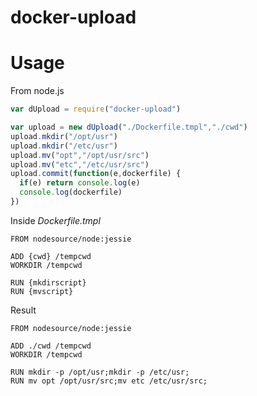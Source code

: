 docker-upload
===

# Usage

From node.js

```js
var dUpload = require("docker-upload")

var upload = new dUpload("./Dockerfile.tmpl","./cwd")
upload.mkdir("/opt/usr")
upload.mkdir("/etc/usr")
upload.mv("opt","/opt/usr/src")
upload.mv("etc","/etc/usr/src")
upload.commit(function(e,dockerfile) {
  if(e) return console.log(e)
  console.log(dockerfile)
})
```

Inside _Dockerfile.tmpl_

```text
FROM nodesource/node:jessie

ADD {cwd} /tempcwd
WORKDIR /tempcwd

RUN {mkdirscript}
RUN {mvscript}
```

Result

```
FROM nodesource/node:jessie

ADD ./cwd /tempcwd
WORKDIR /tempcwd

RUN mkdir -p /opt/usr;mkdir -p /etc/usr;
RUN mv opt /opt/usr/src;mv etc /etc/usr/src;
```
